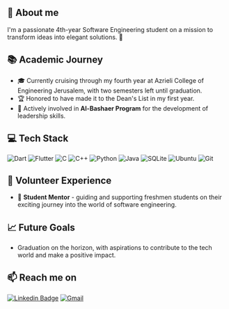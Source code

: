 ## 📖 About me
I'm a passionate 4th-year Software Engineering student on a mission to transform ideas into elegant solutions. 🚀

## 📚 Academic Journey  
- 🎓 Currently cruising through my fourth year at Azrieli College of Engineering Jerusalem, with two semesters left until graduation.
- 🏆 Honored to have made it to the Dean's List in my first year.
- 🌟 Actively involved in **Al-Bashaer Program** for the development of leadership skills.

## 💻 Tech Stack
![Dart](https://img.shields.io/badge/dart-%230175C2.svg?style=flat-square&logo=dart&logoColor=white)
![Flutter](https://img.shields.io/badge/Flutter-%2302569B.svg?style=flat-square&logo=Flutter&logoColor=white)
![C](https://img.shields.io/badge/c-%2300599C.svg?style=flat-square&logo=c&logoColor=white)
![C++](https://img.shields.io/badge/c++-%2300599C.svg?style=flat-square&logo=c%2B%2B&logoColor=white)
![Python](https://img.shields.io/badge/python-3670A0?style=flat-square&logo=python&logoColor=ffdd54)
![Java](https://img.shields.io/badge/java-%23ED8B00.svg?style=flat-square&logo=openjdk&logoColor=white)
![SQLite](https://img.shields.io/badge/sqlite-%2307405e.svg?style=flat-square&logo=sqlite&logoColor=white)
![Ubuntu](https://img.shields.io/badge/Ubuntu-E95420?style=flat-square&logo=ubuntu&logoColor=white)
![Git](https://img.shields.io/badge/git-%23F05033.svg?style=flat-square&logo=git&logoColor=white)

## 💼 Volunteer Experience

- 👥 **Student Mentor** - guiding and supporting freshmen students on their exciting journey into the world of software engineering.

## 📈 Future Goals
- Graduation on the horizon, with aspirations to contribute to the tech world and make a positive impact.

## 📫 Reach me on
[![Linkedin Badge](https://img.shields.io/badge/-mosasalman-blue?style=flat-square&logo=Linkedin&logoColor=white)](https://linkedin.com/in/mosasalman)
[![Gmail](https://img.shields.io/badge/-mosa.salman.g@gamil.com-D14836?style=flat-square&logo=gmail&logoColor=white)](mailto:mosa.salman.g@gmail.com)
